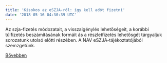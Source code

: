 ```yaml
---
title: 'Kisokos az eSZJA-ról: így kell adót fizetni'
date: '2018-05-16 04:30:39 UTC'
---
```


Az szja-fizetés módozatait, a visszaigénylés lehetőségeit, a korábbi túlfizetés beszámításának formáit ás a részletfizetés lehetősgét tárgyaljuk sorozatunk utolsó előtti részében. A NAV eSZJA-tájékoztatójából szemzgetünk.


[Bővebben](https://ift.tt/2jZveHT)
